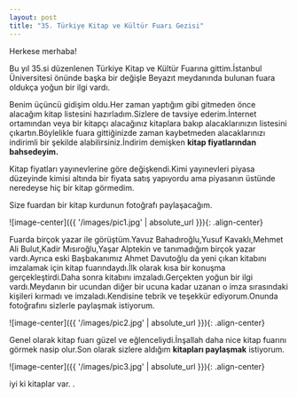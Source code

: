 ```yaml
---
layout: post
title: "35. Türkiye Kitap ve Kültür Fuarı Gezisi"
---
```


Herkese merhaba!

Bu yıl 35.si düzenlenen Türkiye Kitap ve Kültür Fuarına gittim.İstanbul Üniversitesi önünde başka bir değişle Beyazıt meydanında bulunan fuara oldukça yoğun bir ilgi vardı.

Benim üçüncü gidişim oldu.Her zaman yaptığım gibi gitmeden önce alacağım kitap listesini hazırladım.Sizlere de tavsiye ederim.İnternet ortamından veya bir kitapçı alacağınız kitaplara bakıp alacaklarınızın listesini çıkartın.Böylelikle fuara gittiğinizde zaman kaybetmeden alacaklarınızı indirimli bir şekilde alabilirsiniz.İndirim demişken **kitap fiyatlarından bahsedeyim.**

Kitap fiyatları yayınevlerine göre değişkendi.Kimi yayınevleri piyasa düzeyinde kimisi altında bir fiyata satış yapıyordu ama piyasanın üstünde neredeyse hiç bir kitap görmedim.

Size fuardan bir kitap kurdunun fotoğrafı paylaşacağım.

![image-center]({{ '/images/pic1.jpg' | absolute_url }}){: .align-center}

Fuarda birçok yazar ile görüştüm.Yavuz Bahadıroğlu,Yusuf Kavaklı,Mehmet Ali Bulut,Kadir Mısıroğlu,Yaşar Alptekin ve tanımadığım birçok yazar vardı.Ayrıca eski Başbakanımız Ahmet Davutoğlu da yeni çıkan kitabını imzalamak için kitap fuarındaydı.İlk olarak kısa bir konuşma gerçekleştirdi.Daha sonra kitabını imzaladı.Gerçekten yoğun bir ilgi vardı.Meydanın bir ucundan diğer bir ucuna kadar uzanan o imza sırasındaki kişileri kırmadı ve imzaladı.Kendisine tebrik ve teşekkür ediyorum.Onunda fotoğrafını sizlerle paylaşmak istiyorum.

![image-center]({{ '/images/pic2.jpg' | absolute_url }}){: .align-center}

Genel olarak kitap fuarı güzel ve eğlenceliydi.İnşallah daha nice kitap fuarını görmek nasip olur.Son olarak sizlere aldığım **kitapları paylaşmak** istiyorum.

![image-center]({{ '/images/pic3.jpg' | absolute_url }}){: .align-center}

iyi ki kitaplar var. .
